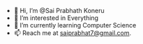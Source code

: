 - 👋 Hi, I’m @Sai Prabhath Koneru
- 👀 I’m interested in Everything
- 🌱 I’m currently learning Computer Science
- 📫 Reach me at saiprabhat7@gmail.com.

<!---
SaiPrabhathK/SaiPrabhathK is a ✨ special ✨ repository because its `README.md` (this file) appears on your GitHub profile.
You can click the Preview link to take a look at your changes.
--->
